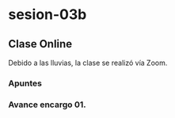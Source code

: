 # sesion-03b
## Clase Online

Debido a las lluvias, la clase se realizó vía Zoom.

### Apuntes



### Avance encargo 01.


